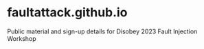 # faultattack.github.io
Public material and sign-up details for Disobey 2023 Fault Injection Workshop 
